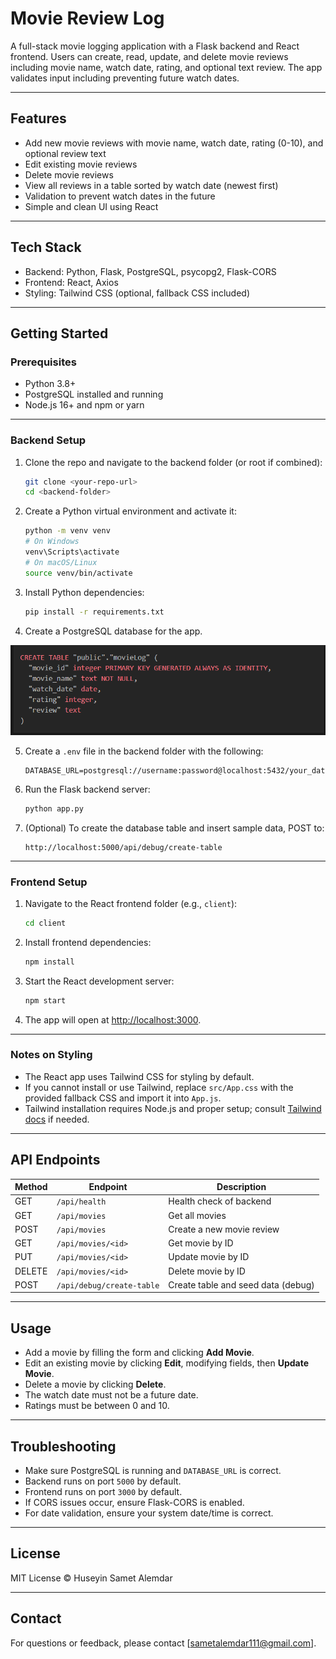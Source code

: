 # Movie Review Log

A full-stack movie logging application with a Flask backend and React frontend. Users can create, read, update, and delete movie reviews including movie name, watch date, rating, and optional text review. The app validates input including preventing future watch dates.

---

## Features

- Add new movie reviews with movie name, watch date, rating (0-10), and optional review text
- Edit existing movie reviews
- Delete movie reviews
- View all reviews in a table sorted by watch date (newest first)
- Validation to prevent watch dates in the future
- Simple and clean UI using React

---

## Tech Stack

- Backend: Python, Flask, PostgreSQL, psycopg2, Flask-CORS
- Frontend: React, Axios
- Styling: Tailwind CSS (optional, fallback CSS included)

---

## Getting Started

### Prerequisites

- Python 3.8+
- PostgreSQL installed and running
- Node.js 16+ and npm or yarn

---

### Backend Setup

1. Clone the repo and navigate to the backend folder (or root if combined):

    ```bash
    git clone <your-repo-url>
    cd <backend-folder>
    ```

2. Create a Python virtual environment and activate it:

    ```bash
    python -m venv venv
    # On Windows
    venv\Scripts\activate
    # On macOS/Linux
    source venv/bin/activate
    ```

3. Install Python dependencies:

    ```bash
    pip install -r requirements.txt
    ```

4. Create a PostgreSQL database for the app.

![App Screenshot](images/neondb.png)

5. Create a `.env` file in the backend folder with the following:

    ```
    DATABASE_URL=postgresql://username:password@localhost:5432/your_database_name
    ```

6. Run the Flask backend server:

    ```bash
    python app.py
    ```

7. (Optional) To create the database table and insert sample data, POST to:

    ```
    http://localhost:5000/api/debug/create-table
    ```

---

### Frontend Setup

1. Navigate to the React frontend folder (e.g., `client`):

    ```bash
    cd client
    ```

2. Install frontend dependencies:

    ```bash
    npm install
    ```

3. Start the React development server:

    ```bash
    npm start
    ```

4. The app will open at [http://localhost:3000](http://localhost:3000).

---

### Notes on Styling

- The React app uses Tailwind CSS for styling by default.
- If you cannot install or use Tailwind, replace `src/App.css` with the provided fallback CSS and import it into `App.js`.
- Tailwind installation requires Node.js and proper setup; consult [Tailwind docs](https://tailwindcss.com/docs/guides/create-react-app) if needed.

---

## API Endpoints

| Method | Endpoint               | Description                |
|--------|------------------------|----------------------------|
| GET    | `/api/health`          | Health check of backend    |
| GET    | `/api/movies`          | Get all movies             |
| POST   | `/api/movies`          | Create a new movie review  |
| GET    | `/api/movies/<id>`     | Get movie by ID            |
| PUT    | `/api/movies/<id>`     | Update movie by ID         |
| DELETE | `/api/movies/<id>`     | Delete movie by ID         |
| POST   | `/api/debug/create-table` | Create table and seed data (debug) |

---

## Usage

- Add a movie by filling the form and clicking **Add Movie**.
- Edit an existing movie by clicking **Edit**, modifying fields, then **Update Movie**.
- Delete a movie by clicking **Delete**.
- The watch date must not be a future date.
- Ratings must be between 0 and 10.

---

## Troubleshooting

- Make sure PostgreSQL is running and `DATABASE_URL` is correct.
- Backend runs on port `5000` by default.
- Frontend runs on port `3000` by default.
- If CORS issues occur, ensure Flask-CORS is enabled.
- For date validation, ensure your system date/time is correct.

---

## License

MIT License © Huseyin Samet Alemdar

---

## Contact

For questions or feedback, please contact [sametalemdar111@gmail.com].

